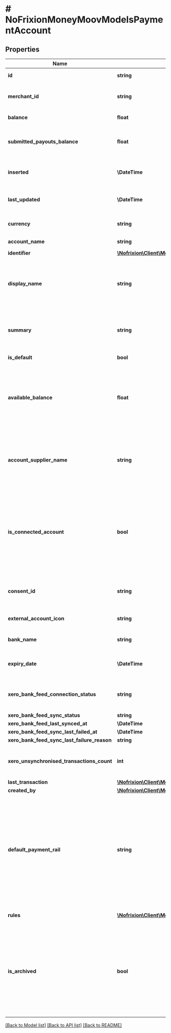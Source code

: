 # # NoFrixionMoneyMoovModelsPaymentAccount

## Properties

Name | Type | Description | Notes
------------ | ------------- | ------------- | -------------
**id** | **string** | Unique id for the account. | [optional]
**merchant_id** | **string** | The ID of the merchant that owns the account. | [optional]
**balance** | **float** | Balance of the account. | [optional]
**submitted_payouts_balance** | **float** | Total of the payouts that have been submitted for processing. | [optional]
**inserted** | **\DateTime** | Timestamp when the account was created. | [optional]
**last_updated** | **\DateTime** | Timestamp when the account was last updated. | [optional]
**currency** | **string** | Currency of the account in ISO 4217 format | [optional]
**account_name** | **string** | Name for the account | [optional]
**identifier** | [**\Nofrixion\Client\Model\NoFrixionMoneyMoovModelsAccountIdentifier**](NoFrixionMoneyMoovModelsAccountIdentifier.md) |  | [optional]
**display_name** | **string** | Gets a unique display name for the payment account. Useful for when payment accounts need to   be listed. | [optional] [readonly]
**summary** | **string** | Gets a summary of the payments account&#39;s most important properties. | [optional] [readonly]
**is_default** | **bool** | Is the default account | [optional]
**available_balance** | **float** | The current available balance of the account. Calculated by subtracting any submitted payments from the current balance. | [optional] [readonly]
**account_supplier_name** | **string** | The payment account supplier name. A payment account can be supplied by multiple payment processors. | [optional]
**is_connected_account** | **bool** | Indicates if the payment account is an externally connected account.  Externally connected account can be used to view account balances and transactions. | [optional]
**consent_id** | **string** | The ID of the consent used to connect the external account. | [optional]
**external_account_icon** | **string** | The Icon for external accounts | [optional]
**bank_name** | **string** | The bank name for external accounts | [optional]
**expiry_date** | **\DateTime** | The date that the external account will expire | [optional]
**xero_bank_feed_connection_status** | **string** | States the status of the Xero bank feed connection, if applicable. | [optional]
**xero_bank_feed_sync_status** | **string** |  | [optional]
**xero_bank_feed_last_synced_at** | **\DateTime** |  | [optional]
**xero_bank_feed_sync_last_failed_at** | **\DateTime** |  | [optional]
**xero_bank_feed_sync_last_failure_reason** | **string** |  | [optional]
**xero_unsynchronised_transactions_count** | **int** | Indicates the number of unsynchronised transactions with Xero | [optional]
**last_transaction** | [**\Nofrixion\Client\Model\NoFrixionMoneyMoovModelsLastTransaction**](NoFrixionMoneyMoovModelsLastTransaction.md) |  | [optional]
**created_by** | [**\Nofrixion\Client\Model\NoFrixionMoneyMoovModelsUser**](NoFrixionMoneyMoovModelsUser.md) |  | [optional]
**default_payment_rail** | **string** | Indicates the default payment rail for this account. Normally it will be left as the  default value but in some special cases it may be set to indicate payouts from this account  should be attempted with a specific payment rail. | [optional]
**rules** | [**\Nofrixion\Client\Model\NoFrixionMoneyMoovModelsRuleMinimal[]**](NoFrixionMoneyMoovModelsRuleMinimal.md) | The list of rules associated with this account. | [optional]
**is_archived** | **bool** | Indicates whether the account is archived. Archived accounts are not displayed in the UI.  If an account receives a payment it will be automatically unarchived. | [optional]

[[Back to Model list]](../../README.md#models) [[Back to API list]](../../README.md#endpoints) [[Back to README]](../../README.md)
